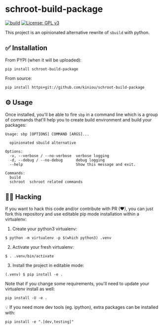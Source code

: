 # schroot-build-package
[![build](https://github.com/kiniou/schroot-build-package/workflows/build/badge.svg?branch=master)](https://github.com/kiniou/schroot-build-package/actions?query=workflow%3Abuild+branch%3Amaster)
[![License: GPL v3](https://img.shields.io/badge/License-GPLv3-blue.svg)](https://www.gnu.org/licenses/gpl-3.0)

This project is an opinionated alternative rewrite of `sbuild` with python.

## ✅ Installation

From PYPI (when it will be uploaded):
```shell
pip install schroot-build-package
```

From source:
```shell
pip install https+git://github.com/kiniou/schroot-build-package
```

## ⚙ Usage

Once installed, you'll be able to fire `sbp` in a command line which is a group of commands that'll help you to create build environment and build your packages:
```shell
Usage: sbp [OPTIONS] COMMAND [ARGS]...

  opinionated sbuild alternative

Options:
  -v, --verbose / --no-verbose  verbose logging
  -d, --debug / --no-debug      debug logging
  --help                        Show this message and exit.

Commands:
  build
  schroot  schroot related commands
```

## 👨‍💻 Hacking

If you want to hack this code and/or contribute with PR (❤), you can just fork
this repository and use editable pip mode installation within a virtualenv:
1. Create your python3 virtualenv:
```shell
$ python -m virtualenv -p $(which python3) .venv
```

2. Activate your fresh virtualenv:
```shell
$ . .venv/bin/activate
```

3. Install the project in editable mode:
```shell
(.venv) $ pip install -e .
```

Note that if you change some requirements, you'll need to update your virtualenv install as well:
```shell
pip install -U -e .
```

💡 If you need more dev tools (eg. ipython), extra packages can be installed with:
```shell
pip install -e ".[dev,testing]"
```
